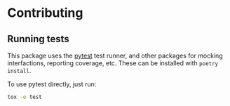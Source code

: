 # Contributing

## Running tests

This package uses the [pytest](https://docs.pytest.org/en/stable/) test runner, and other packages
for mocking interfactions, reporting coverage, etc.
These can be installed with `poetry install`.

To use pytest directly, just run:

```bash
tox -e test
```
